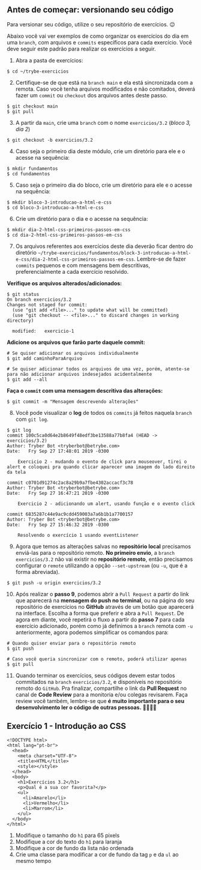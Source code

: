 ## Antes de começar: versionando seu código
Para versionar seu código, utilize o seu repositório de exercícios. 😉

Abaixo você vai ver exemplos de como organizar os exercícios do dia em uma `branch`, com arquivos e `commits` específicos para cada exercício. Você deve seguir este padrão para realizar os exercícios a seguir.

1. Abra a pasta de exercícios:
```
$ cd ~/trybe-exercicios
```
2. Certifique-se de que está na `branch main` e ela está sincronizada com a remota. Caso você tenha arquivos modificados e não comitados, deverá fazer um `commit` ou `checkout` dos arquivos antes deste passo.
```
$ git checkout main
$ git pull
```
3. A partir da `main`, crie uma `branch` com o nome `exercicios/3.2` (_bloco 3, dia 2_)
```
$ git checkout -b exercicios/3.2
```
4. Caso seja o primeiro dia deste módulo, crie um diretório para ele e o acesse na sequência:
```
$ mkdir fundamentos
$ cd fundamentos
```
5. Caso seja o primeiro dia do bloco, crie um diretório para ele e o acesse na sequência:
```
$ mkdir bloco-3-introducao-a-html-e-css
$ cd bloco-3-introducao-a-html-e-css
```
6. Crie um diretório para o dia e o acesse na sequência:
```
$ mkdir dia-2-html-css-primeiros-passos-em-css
$ cd dia-2-html-css-primeiros-passos-em-css
```
7. Os arquivos referentes aos exercícios deste dia deverão ficar dentro do diretório `~/trybe-exercicios/fundamentos/block-3-introducao-a-html-e-css/dia-2-html-css-primeiros-passos-em-css`. Lembre-se de fazer `commits` pequenos e com mensagens bem descritivas, preferencialmente a cada exercício resolvido.

**Verifique os arquivos alterados/adicionados:**
```
$ git status
On branch exercicios/3.2
Changes not staged for commit:
  (use "git add <file>..." to update what will be committed)
  (use "git checkout -- <file>..." to discard changes in working directory)

  modified:   exercicio-1
```

**Adicione os arquivos que farão parte daquele commit:**
```
# Se quiser adicionar os arquivos individualmente
$ git add caminhoParaArquivo

# Se quiser adicionar todos os arquivos de uma vez, porém, atente-se
para não adicionar arquivos indesejados acidentalmente
$ git add --all
```
**Faça o `commit` com uma mensagem descritiva das alterações:**
```
$ git commit -m "Mensagem descrevendo alterações"
```
8. Você pode visualizar o **log** de todos os `commits` já feitos naquela `branch` com `git log`.
```
$ git log
commit 100c5ca0d64e2b8649f48edf3be13588a77b8fa4 (HEAD -> exercicios/3.2)
Author: Tryber Bot <tryberbot@betrybe.com>
Date:   Fry Sep 27 17:48:01 2019 -0300

    Exercicio 2 - mudando o evento de click para mouseover, tirei o alert e coloquei pra quando clicar aparecer uma imagem do lado direito da tela

commit c0701d91274c2ac8a29b9a7fbe4302accacf3c78
Author: Tryber Bot <tryberbot@betrybe.com>
Date:   Fry Sep 27 16:47:21 2019 -0300

    Exercicio 2 - adicionando um alert, usando função e o evento click

commit 6835287c44e9ac9cdd459003a7a6b1b1a7700157
Author: Tryber Bot <tryberbot@betrybe.com>
Date:   Fry Sep 27 15:46:32 2019 -0300

    Resolvendo o exercício 1 usando eventListener
```
9. Agora que temos as alterações salvas no **repositório local** precisamos enviá-las para o repositório remoto. **No primeiro envio**, a `branch` `exercicios/3.2` não vai existir no **repositório remoto**, então precisamos configurar o `remote` utilizando a opção `--set-upstream` (ou `-u`, que é a forma abreviada).
```
$ git push -u origin exercicios/3.2
```
10. Após realizar o **passo 9**, podemos abrir a `Pull Request` a partir do link que aparecerá na **mensagem do push no terminal**, ou na página do seu repositório de exercícios no **GitHub** através de um botão que aparecerá na interface. Escolha a forma que preferir e abra a `Pull Request`. De agora em diante, você repetirá o fluxo a partir do **passo 7** para cada exercício adicionado, porém como já definimos a `branch` remota com `-u` anteriormente, agora podemos simplificar os comandos para:
```
# Quando quiser enviar para o repositório remoto
$ git push

# Caso você queria sincronizar com o remoto, poderá utilizar apenas
$ git pull
```
11. Quando terminar os exercícios, seus códigos devem estar todos commitados na `branch` `exercicios/3.2`, e disponíveis no repositório remoto do `GitHub`. Pra finalizar, compartilhe o link da **Pull Request** no canal de **Code Review** para a monitoria e/ou colegas revisarem. Faça review você também, lembre-se que **é muito importante para o seu desenvolvimento ler o código de outras pessoas.** 🤜🏼🤛🏼

## Exercício 1 - Introdução ao CSS
```
<!DOCTYPE html>
<html lang="pt-br">
  <head>
    <meta charset="UTF-8">
    <title>HTML</title>
    <style></style>
  </head>
  <body>
    <h1>Exercícios 3.2</h1>
    <p>Qual é a sua cor favorita?</p>
    <ul>
      <li>Amarelo</li>
      <li>Vermelho</li>
      <li>Marrom</li>
    </ul>
  </body>
</html>
```

1. Modifique o tamanho do `h1` para 65 pixels
2. Modifique a cor do texto do `h1` para laranja
3. Modifique a cor de fundo da lista não ordenada
4. Crie uma classe para modificar a cor de fundo da tag `p` e da `ul` ao mesmo tempo